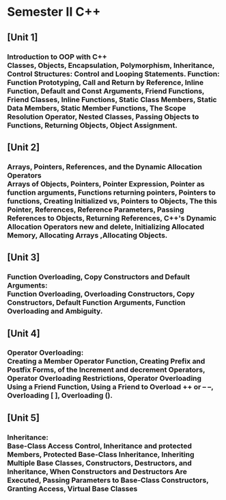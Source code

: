 # Semester II C++ 

## [Unit 1]
### Introduction to OOP with C++<br>Classes, Objects, Encapsulation, Polymorphism, Inheritance, Control Structures: Control and Looping Statements. Function: Function Prototyping, Call and Return by Reference, Inline Function, Default and Const Arguments, Friend Functions, Friend Classes, Inline Functions, Static Class Members, Static Data Members, Static Member Functions, The Scope Resolution Operator, Nested Classes, Passing Objects to Functions, Returning Objects, Object Assignment.

## [Unit 2]
### Arrays, Pointers, References, and the Dynamic Allocation Operators<br>Arrays of Objects, Pointers, Pointer Expression, Pointer as function arguments, Functions returning pointers, Pointers to functions, Creating Initialized vs, Pointers to Objects, The this Pointer, References, Reference Parameters, Passing References to Objects, Returning References, C++'s Dynamic Allocation Operators new and delete, Initializing Allocated Memory, Allocating Arrays ,Allocating Objects.

## [Unit 3]
### Function Overloading, Copy Constructors and Default Arguments:<br>Function Overloading, Overloading Constructors, Copy Constructors, Default Function Arguments, Function Overloading and Ambiguity.

## [Unit 4]
### Operator Overloading:<br>Creating a Member Operator Function, Creating Prefix and Postfix Forms, of the Increment and decrement Operators, Operator Overloading Restrictions, Operator Overloading Using a Friend Function, Using a Friend to Overload ++ or – –, Overloading [ ], Overloading ().

## [Unit 5]
### Inheritance: <br>Base-Class Access Control, Inheritance and protected Members, Protected Base-Class Inheritance, Inheriting Multiple Base Classes, Constructors, Destructors, and Inheritance, When Constructors and Destructors Are Executed, Passing Parameters to Base-Class Constructors, Granting Access, Virtual Base Classes
